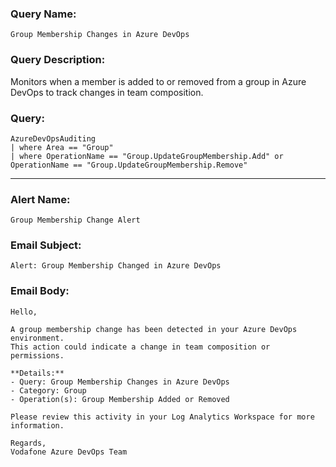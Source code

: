 ### Query Name:  
`Group Membership Changes in Azure DevOps`

### Query Description:  
Monitors when a member is added to or removed from a group in Azure DevOps to track changes in team composition.

### Query:  
```kql
AzureDevOpsAuditing
| where Area == "Group"
| where OperationName == "Group.UpdateGroupMembership.Add" or OperationName == "Group.UpdateGroupMembership.Remove"
```

---

### Alert Name:  
`Group Membership Change Alert`

### Email Subject:  
`Alert: Group Membership Changed in Azure DevOps`

### Email Body:  
```
Hello,

A group membership change has been detected in your Azure DevOps environment.  
This action could indicate a change in team composition or permissions.

**Details:**  
- Query: Group Membership Changes in Azure DevOps  
- Category: Group  
- Operation(s): Group Membership Added or Removed

Please review this activity in your Log Analytics Workspace for more information.

Regards,  
Vodafone Azure DevOps Team
```
